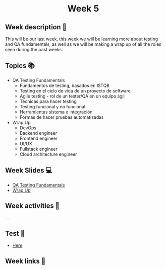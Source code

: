 <h1 align="center">Week 5</h1>

## Week description 🏁
<p>This will be our last week, this week we will be learning more about testing and QA fundamentals, as well as we will be making a wrap up of all the roles seen during the past weeks.</p>

## Topics 📚
* QA Testing Fundamentals
  - Fundamentos de testing, basados en ISTQB
  - Testing en el ciclo de vida de un proyecto de software
  - Agile testing - rol de un tester/QA en un equipo ágil
  - Técnicas para hacer testing
  - Testing funcional y no funcional
  - Herramientas sistema e integración
  - Formas de hacer pruebas automatizadas
* Wrap Up
  - DevOps
  - Backend engineer
  - Frontend engineer
  - UI/UX
  - Fullstack engineer
  - Cloud architecture engineer

## Week Slides 💻
* [QA Testing Fundamentals]()
* [Wrap Up](https://docs.google.com/presentation/d/1mRf-MSwYzl0gVbb78H1aC8ROeD25Ji8VO85JHAXGe34/edit#slide=id.p)

## Week activities 🎉
<p>...</p>

## Test 📝
* [Here](https://google.com/)

## Week links 🔗
